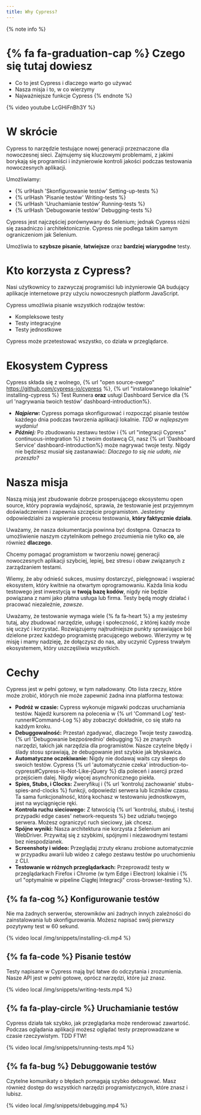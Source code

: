 ```yaml
---
title: Why Cypress?
---
```


{% note info %}
# {% fa fa-graduation-cap %} Czego się tutaj dowiesz

- Co to jest Cypress i dlaczego warto go używać
- Nasza misja i to, w co wierzymy
- Najważniejsze funkcje Cypress
{% endnote %}

<!-- textlint-disable -->
{% video youtube LcGHiFnBh3Y %}
<!-- textlint-enable -->

# W skrócie

Cypress to narzędzie testujące nowej generacji przeznaczone dla nowoczesnej sieci. Zajmujemy się kluczowymi problemami, z jakimi borykają się programiści i inżynierowie kontroli jakości podczas testowania nowoczesnych aplikacji.

Umożliwiamy:

- {% urlHash 'Skonfigurowanie testów' Setting-up-tests %}
- {% urlHash 'Pisanie testów' Writing-tests %}
- {% urlHash 'Uruchamianie testów' Running-tests %}
- {% urlHash 'Debugowanie testów' Debugging-tests %}

Cypress jest najczęściej porównywany do Selenium; jednak Cypress różni się zasadniczo i architektonicznie. Cypress nie podlega takim samym ograniczeniom jak Selenium.

Umożliwia to **szybsze pisanie**, **łatwiejsze** oraz **bardziej wiarygodne** testy.

# Kto korzysta z Cypress?

Nasi użytkownicy to zazwyczaj programiści lub inżynierowie QA budujący aplikacje internetowe przy użyciu nowoczesnych platform JavaScript.

Cypress umożliwia pisanie wszystkich rodzajów testów:

- Kompleksowe testy
- Testy integracyjne
- Testy jednostkowe

Cypress może przetestować wszystko, co działa w przeglądarce.

# Ekosystem Cypress

Cypress składa się z wolnego, {% url "open source-owego" https://github.com/cypress-io/cypress %}, {% url "instalowanego lokalnie" installing-cypress %} Test Runnera **oraz** usługi Dashboard Service dla {% url 'nagrywania twoich testów' dashboard-introduction%}.

- ***Najpierw:*** Cypress pomaga skonfigurować i rozpocząć pisanie testów każdego dnia podczas tworzenia aplikacji lokalnie. *TDD w najlepszym wydaniu!*
- ***Później:*** Po zbudowaniu zestawu testów i {% url "integracji Cypress" continuous-integration %} z twoim dostawcą CI, nasz  {% url 'Dashboard Service' dashboard-introduction%} może nagrywać twoje testy. Nigdy nie będziesz musiał się zastanawiać: *Dlaczego to się nie udało, nie przeszło?*

# Nasza misja

Naszą misją jest zbudowanie dobrze prosperującego ekosystemu open source, który poprawia wydajność, sprawia, że testowanie jest przyjemnym doświadczeniem i zapewnia szczęście programistom. Jesteśmy odpowiedzialni za wspieranie procesu testowania, **który faktycznie działa**.

Uważamy, że nasza dokumentacja powinna być dostępna. Oznacza to umożliwienie naszym czytelnikom pełnego zrozumienia nie tylko **co**, ale również **dlaczego**.

Chcemy pomagać programistom w tworzeniu nowej generacji nowoczesnych aplikacji szybciej, lepiej, bez stresu i obaw związanych z zarządzaniem testami.

Wiemy, że aby odnieść sukces, musimy dostarczyć, pielęgnować i wspierać ekosystem, który kwitnie na otwartym oprogramowaniu. Każda linia kodu testowego jest inwestycją w **twoją bazę kodów**, nigdy nie będzie powiązana z nami jako płatna usługa lub firma. Testy będą mogły działać i pracować niezależnie, *zawsze*.

Uważamy, że testowanie wymaga wiele {% fa fa-heart %} a my jesteśmy tutaj, aby zbudować narzędzie, usługę i społeczność, z której każdy może się uczyć i korzystać. Rozwiązujemy najtrudniejsze punkty sprawiające ból dzielone przez każdego programistę pracującego webowo. Wierzymy w tę misję i mamy nadzieję, że dołączysz do nas, aby uczynić Cypress trwałym ekosystemem, który uszczęśliwia wszystkich.

# Cechy

Cypress jest w pełni gotowy, w tym naładowany. Oto lista rzeczy, które może zrobić, których nie może zapewnić żadna inna platforma testowa:

- **Podróż w czasie:** Cypress wykonuje migawki podczas uruchamiania testów. Najedź kursorem na polecenia w {% url 'Command Log' test-runner#Command-Log %} aby zobaczyć dokładnie, co się stało na każdym kroku.
- **Debuggowalność:** Przestań zgadywać, dlaczego Twoje testy zawodzą. {% url 'Debugowanie bezpośrednio' debugging %} ze znanych narzędzi, takich jak narzędzia dla programistów. Nasze czytelne błędy i ślady stosu sprawiają, że debugowanie jest szybkie jak błyskawica.
- **Automatyczne oczekiwanie:** Nigdy nie dodawaj waits czy sleeps do swoich testów. Cypress {% url 'automatycznie czeka' introduction-to-cypress#Cypress-is-Not-Like-jQuery %} dla poleceń i asercji przed przejściem dalej. Nigdy więcej asynchronicznego piekła.
- **Spies, Stubs, i Clocks:** Zweryfikuj i {% url 'kontroluj zachowanie' stubs-spies-and-clocks %} funkcji, odpowiedzi serwera lub liczników czasu. Ta sama funkcjonalność, którą kochasz w testowaniu jednostkowym, jest na wyciągnięcie ręki.
- **Kontrola ruchu sieciowego:** Z łatwością {% url 'kontroluj, stubuj, i testuj przypadki edge cases' network-requests %} bez udziału twojego serwera. Możesz ograniczyć ruch sieciowy, jak chcesz.
- **Spójne wyniki:** Nasza architektura nie korzysta z Selenium ani WebDriver. Przywitaj się z szybkimi, spójnymi i niezawodnymi testami bez niespodzianek.
- **Screenshoty i wideo:** Przeglądaj zrzuty ekranu zrobione automatycznie w przypadku awarii lub wideo z całego zestawu testów po uruchomieniu z CLI.
- **Testowanie w różnych przeglądarkach:** Przeprowadź testy w przeglądarkach Firefox i Chrome (w tym Edge i Electron) lokalnie i {% url "optymalnie w pipeline Ciągłej Integracji" cross-browser-testing %}.

## {% fa fa-cog %} Konfigurowanie testów

Nie ma żadnych serwerów, sterowników ani żadnych innych zależności do zainstalowania lub skonfigurowania. Możesz napisać swój pierwszy pozytywny test w 60 sekund.

{% video local /img/snippets/installing-cli.mp4 %}

## {% fa fa-code %} Pisanie testów

Testy napisane w Cypress mają być łatwe do odczytania i zrozumienia. Nasze API jest w pełni gotowe, oprócz narzędzi, które już znasz.

{% video local /img/snippets/writing-tests.mp4 %}

## {% fa fa-play-circle %} Uruchamianie testów

Cypress działa tak szybko, jak przeglądarka może renderować zawartość. Podczas oglądania aplikacji możesz oglądać testy przeprowadzane w czasie rzeczywistym. TDD FTW!

{% video local /img/snippets/running-tests.mp4 %}

## {% fa fa-bug %} Debuggowanie testów

Czytelne komunikaty o błędach pomagają szybko debugować. Masz również dostęp do wszystkich narzędzi programistycznych, które znasz i lubisz.

{% video local /img/snippets/debugging.mp4 %}
